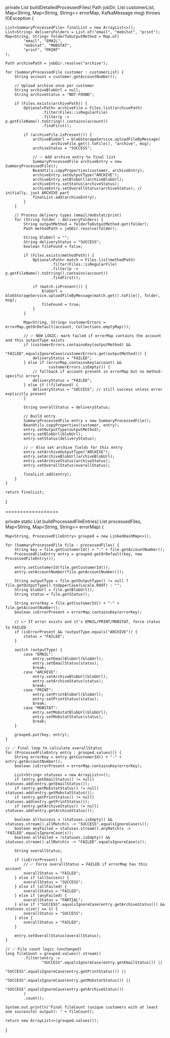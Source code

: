 private List<SummaryProcessedFile> buildDetailedProcessedFiles(
        Path jobDir,
        List<SummaryProcessedFile> customerList,
        Map<String, Map<String, String>> errorMap,
        KafkaMessage msg) throws IOException {

    List<SummaryProcessedFile> finalList = new ArrayList<>();
    List<String> deliveryFolders = List.of("email", "mobstat", "print");
    Map<String, String> folderToOutputMethod = Map.of(
            "email", "EMAIL",
            "mobstat", "MOBSTAT",
            "print", "PRINT"
    );

    Path archivePath = jobDir.resolve("archive");

    for (SummaryProcessedFile customer : customerList) {
        String account = customer.getAccountNumber();

        // Upload archive once per customer
        String archiveBlobUrl = null;
        String archiveStatus = "NOT-FOUND";

        if (Files.exists(archivePath)) {
            Optional<Path> archiveFile = Files.list(archivePath)
                    .filter(Files::isRegularFile)
                    .filter(p -> p.getFileName().toString().contains(account))
                    .findFirst();

            if (archiveFile.isPresent()) {
                archiveBlobUrl = blobStorageService.uploadFileByMessage(
                        archiveFile.get().toFile(), "archive", msg);
                archiveStatus = "SUCCESS";

                // ✅ Add archive entry to final list
                SummaryProcessedFile archiveEntry = new SummaryProcessedFile();
                BeanUtils.copyProperties(customer, archiveEntry);
                archiveEntry.setOutputType("ARCHIVE");
                archiveEntry.setBlobUrl(archiveBlobUrl);
                archiveEntry.setStatus(archiveStatus);
                archiveEntry.setOverallStatus(archiveStatus); // initially, just ARCHIVE part
                finalList.add(archiveEntry);
            }
        }

        // Process delivery types (email/mobstat/print)
        for (String folder : deliveryFolders) {
            String outputMethod = folderToOutputMethod.get(folder);
            Path methodPath = jobDir.resolve(folder);

            String blobUrl = "";
            String deliveryStatus = "SUCCESS";
            boolean fileFound = false;

            if (Files.exists(methodPath)) {
                Optional<Path> match = Files.list(methodPath)
                        .filter(Files::isRegularFile)
                        .filter(p -> p.getFileName().toString().contains(account))
                        .findFirst();

                if (match.isPresent()) {
                    blobUrl = blobStorageService.uploadFileByMessage(match.get().toFile(), folder, msg);
                    fileFound = true;
                }
            }

            Map<String, String> customerErrors = errorMap.getOrDefault(account, Collections.emptyMap());

            // ✅ NEW LOGIC: mark failed if errorMap contains the account and this outputType exists
            if (customerErrors.containsKey(outputMethod) &&
                    "FAILED".equalsIgnoreCase(customerErrors.get(outputMethod))) {
                deliveryStatus = "FAILED";
            } else if (errorMap.containsKey(account) &&
                       customerErrors.isEmpty()) {
                // fallback if account present in errorMap but no method-specific errors
                deliveryStatus = "FAILED";
            } else if (!fileFound) {
                deliveryStatus = "SUCCESS"; // still success unless error explicitly present
            }

            String overallStatus = deliveryStatus;

            // Build entry
            SummaryProcessedFile entry = new SummaryProcessedFile();
            BeanUtils.copyProperties(customer, entry);
            entry.setOutputType(outputMethod);
            entry.setBlobUrl(blobUrl);
            entry.setStatus(deliveryStatus);

            // ✅ Also set archive fields for this entry
            entry.setArchiveOutputType("ARCHIVE");
            entry.setArchiveBlobUrl(archiveBlobUrl);
            entry.setArchiveStatus(archiveStatus);
            entry.setOverallStatus(overallStatus);

            finalList.add(entry);
        }
    }

    return finalList;
}

==================

private static List<ProcessedFileEntry> buildProcessedFileEntries(
        List<SummaryProcessedFile> processedFiles,
        Map<String, Map<String, String>> errorMap) {

    Map<String, ProcessedFileEntry> grouped = new LinkedHashMap<>();

    for (SummaryProcessedFile file : processedFiles) {
        String key = file.getCustomerId() + "-" + file.getAccountNumber();
        ProcessedFileEntry entry = grouped.getOrDefault(key, new ProcessedFileEntry());

        entry.setCustomerId(file.getCustomerId());
        entry.setAccountNumber(file.getAccountNumber());

        String outputType = file.getOutputType() != null ? file.getOutputType().toUpperCase(Locale.ROOT) : "";
        String blobUrl = file.getBlobUrl();
        String status = file.getStatus();

        String errorKey = file.getCustomerId() + "-" + file.getAccountNumber();
        boolean isErrorPresent = errorMap.containsKey(errorKey);

        // 👉 If error exists and it's EMAIL/PRINT/MOBSTAT, force status to FAILED
        if (isErrorPresent && !outputType.equals("ARCHIVE")) {
            status = "FAILED";
        }

        switch (outputType) {
            case "EMAIL":
                entry.setEmailBlobUrl(blobUrl);
                entry.setEmailStatus(status);
                break;
            case "ARCHIVE":
                entry.setArchiveBlobUrl(blobUrl);
                entry.setArchiveStatus(status);
                break;
            case "PRINT":
                entry.setPrintBlobUrl(blobUrl);
                entry.setPrintStatus(status);
                break;
            case "MOBSTAT":
                entry.setMobstatBlobUrl(blobUrl);
                entry.setMobstatStatus(status);
                break;
        }

        grouped.put(key, entry);
    }

    // ✅ Final loop to calculate overallStatus
    for (ProcessedFileEntry entry : grouped.values()) {
        String errorKey = entry.getCustomerId() + "-" + entry.getAccountNumber();
        boolean isErrorPresent = errorMap.containsKey(errorKey);

        List<String> statuses = new ArrayList<>();
        if (entry.getEmailStatus() != null) statuses.add(entry.getEmailStatus());
        if (entry.getMobstatStatus() != null) statuses.add(entry.getMobstatStatus());
        if (entry.getPrintStatus() != null) statuses.add(entry.getPrintStatus());
        if (entry.getArchiveStatus() != null) statuses.add(entry.getArchiveStatus());

        boolean allSuccess = !statuses.isEmpty() && statuses.stream().allMatch(s -> "SUCCESS".equalsIgnoreCase(s));
        boolean anyFailed = statuses.stream().anyMatch(s -> "FAILED".equalsIgnoreCase(s));
        boolean allFailed = !statuses.isEmpty() && statuses.stream().allMatch(s -> "FAILED".equalsIgnoreCase(s));

        String overallStatus;

        if (isErrorPresent) {
            // ✅ Force overallStatus = FAILED if errorMap has this account
            overallStatus = "FAILED";
        } else if (allSuccess) {
            overallStatus = "SUCCESS";
        } else if (allFailed) {
            overallStatus = "FAILED";
        } else if (anyFailed) {
            overallStatus = "PARTIAL";
        } else if ("SUCCESS".equalsIgnoreCase(entry.getArchiveStatus()) && statuses.size() == 1) {
            overallStatus = "SUCCESS";
        } else {
            overallStatus = "FAILED";
        }

        entry.setOverallStatus(overallStatus);
    }

    // ✅ File count logic (unchanged)
    long fileCount = grouped.values().stream()
            .filter(entry ->
                    "SUCCESS".equalsIgnoreCase(entry.getEmailStatus()) ||
                            "SUCCESS".equalsIgnoreCase(entry.getPrintStatus()) ||
                            "SUCCESS".equalsIgnoreCase(entry.getMobstatStatus()) ||
                            "SUCCESS".equalsIgnoreCase(entry.getArchiveStatus())
            )
            .count();

    System.out.println("Final fileCount (unique customers with at least one successful output): " + fileCount);

    return new ArrayList<>(grouped.values());
}
